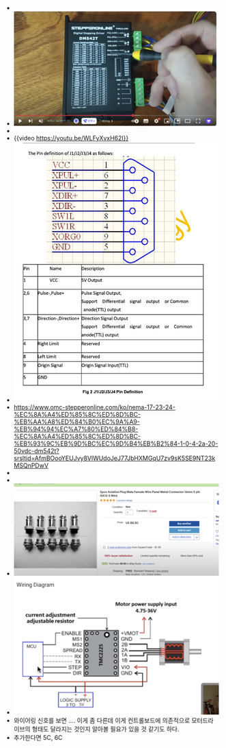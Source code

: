 -
- ![image.png](../assets/image_1747358959648_0.png)
-
- {{video https://youtu.be/WLFyXvxH62I}}
- ![image.png](../assets/image_1747359196304_0.png)
- https://www.omc-stepperonline.com/ko/nema-17-23-24-%EC%8A%A4%ED%85%8C%ED%8D%BC-%EB%AA%A8%ED%84%B0%EC%9A%A9-%EB%94%94%EC%A7%80%ED%84%B8-%EC%8A%A4%ED%85%8C%ED%8D%BC-%EB%93%9C%EB%9D%BC%EC%9D%B4%EB%B2%84-1-0-4-2a-20-50vdc-dm542t?srsltid=AfmBOooYEUJvy8VlWUdoJeJ77JbHXMGqU7zv9sK5SE9NT23kMSQnPDwV
-
-
- ![image.png](../assets/image_1747359309510_0.png)
- ![image.png](../assets/image_1747363172644_0.png)
- 와이어링 신호를 보면 .... 이게 좀 다른데 이게 컨트롤보드에 의존적으로 모터드라이브의 형태도 달라지는 것인지 알아볼 필요가 있을 것 같기도 하다.
- 추가한다면 5C, 6C